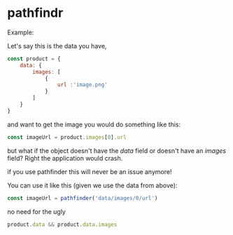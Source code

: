 # pathfindr

Example:

Let's say this is the data you have,

```javascript
const product = {
    data: {
        images: [
            {
                url :'image.png'
            }
        ]
    }
}
```

 and want to get the image you would do something like this:

```javascript
const imageUrl = product.images[0].url
```

but what if the object doesn't have the *data* field or doesn't have an *images* field? Right the application would crash.

if you use pathfinder this will never be an issue anymore!

You can use it like this (given we use the data from above):

```javascript
const imageUrl = pathfinder('data/images/0/url')
```

no need for the ugly

```javascript
product.data && product.data.images
```



